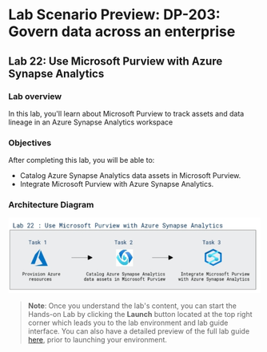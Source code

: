 # Lab Scenario Preview: DP-203: Govern data across an enterprise


## Lab 22: Use Microsoft Purview with Azure Synapse Analytics

### Lab overview

In this lab, you'll learn about Microsoft Purview to track assets and data lineage in an Azure Synapse Analytics workspace


### Objectives

After completing this lab, you will be able to:

 - Catalog Azure Synapse Analytics data assets in Microsoft Purview.
 - Integrate Microsoft Purview with Azure Synapse Analytics.

 ### Architecture Diagram


   ![Azure portal with a cloud shell pane](./media/lab22.png)

>**Note**: Once you understand the lab's content, you can start the Hands-on Lab by clicking the **Launch** button located at the top right corner which leads you to the lab environment and lab guide interface. You can also have a detailed preview of the full lab guide [here](https://experience.cloudlabs.ai/#/labguidepreview/5812a6f7-fcdf-490e-9d65-346fd9432f5c), prior to launching your environment.
